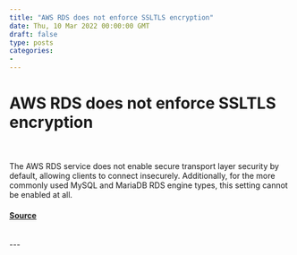 ```yaml
---
title: "AWS RDS does not enforce SSLTLS encryption"
date: Thu, 10 Mar 2022 00:00:00 GMT
draft: false
type: posts
categories: 
- 
---
```

# AWS RDS does not enforce SSLTLS encryption

<br/>

<br/>
The AWS RDS service does not enable secure transport layer security by default, allowing clients to connect insecurely. Additionally, for the more commonly used MySQL and MariaDB RDS engine types, this setting cannot be enabled at all.

#### [Source](https://www.cloudvulndb.org/aws-rds-no-ssl-tls)

<br/>
---

